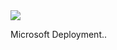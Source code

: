 <a href="https://msdeployapp20190207073405.azurewebsites.net/" target="_blank">
    <img src="http://azuredeploy.net/deploybutton.png"/>
</a>

Microsoft Deployment..